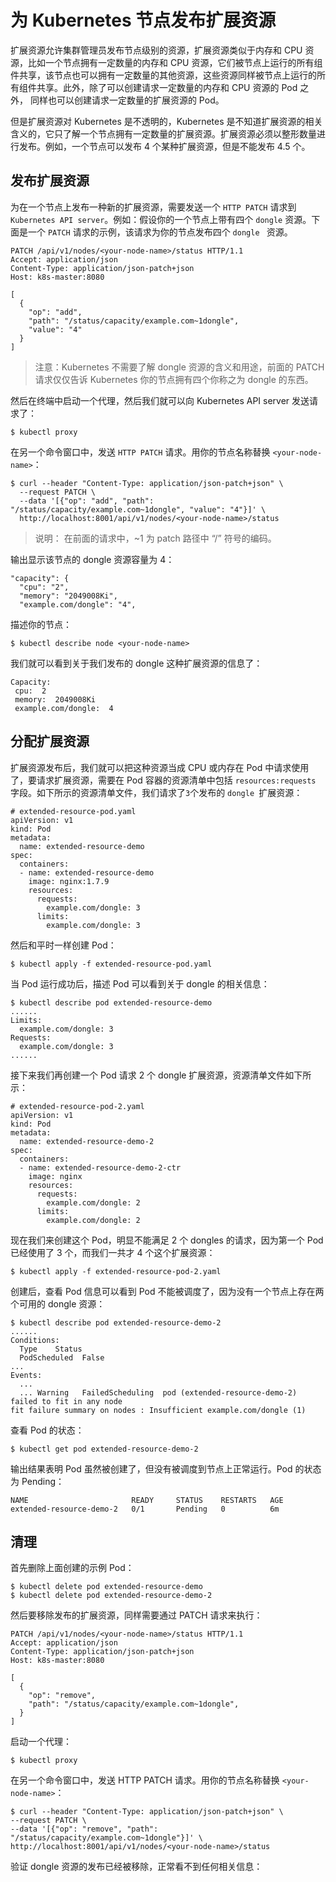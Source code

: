 # 为 Kubernetes 节点发布扩展资源

扩展资源允许集群管理员发布节点级别的资源，扩展资源类似于内存和 CPU 资源，比如一个节点拥有一定数量的内存和 CPU 资源，它们被节点上运行的所有组件共享，该节点也可以拥有一定数量的其他资源，这些资源同样被节点上运行的所有组件共享。此外，除了可以创建请求一定数量的内存和 CPU 资源的 Pod 之外， 同样也可以创建请求一定数量的扩展资源的 Pod。

但是扩展资源对 Kubernetes 是不透明的，Kubernetes 是不知道扩展资源的相关含义的，它只了解一个节点拥有一定数量的扩展资源。扩展资源必须以整形数量进行发布。例如，一个节点可以发布 4 个某种扩展资源，但是不能发布 4.5 个。


## 发布扩展资源

为在一个节点上发布一种新的扩展资源，需要发送一个 `HTTP PATCH` 请求到 `Kubernetes API server`。例如：假设你的一个节点上带有四个 `dongle` 资源。下面是一个 `PATCH` 请求的示例，该请求为你的节点发布四个 `dongle ` 资源。

```
PATCH /api/v1/nodes/<your-node-name>/status HTTP/1.1
Accept: application/json
Content-Type: application/json-patch+json
Host: k8s-master:8080

[
  {
    "op": "add",
    "path": "/status/capacity/example.com~1dongle",
    "value": "4"
  }
]
```

> 注意：Kubernetes 不需要了解 dongle 资源的含义和用途，前面的 PATCH 请求仅仅告诉 Kubernetes 你的节点拥有四个你称之为 dongle 的东西。


然后在终端中启动一个代理，然后我们就可以向 Kubernetes API server 发送请求了：

```
$ kubectl proxy
```

在另一个命令窗口中，发送 `HTTP PATCH` 请求。用你的节点名称替换 `<your-node-name>`：

```
$ curl --header "Content-Type: application/json-patch+json" \
  --request PATCH \
  --data '[{"op": "add", "path": "/status/capacity/example.com~1dongle", "value": "4"}]' \
  http://localhost:8001/api/v1/nodes/<your-node-name>/status
```

> 说明： 在前面的请求中，~1 为 patch 路径中 “/” 符号的编码。

输出显示该节点的 dongle 资源容量为 4：

```
"capacity": {
  "cpu": "2",
  "memory": "2049008Ki",
  "example.com/dongle": "4",
```

描述你的节点：

```
$ kubectl describe node <your-node-name>
```

我们就可以看到关于我们发布的 dongle 这种扩展资源的信息了：

```
Capacity:
 cpu:  2
 memory:  2049008Ki
 example.com/dongle:  4
```

## 分配扩展资源

扩展资源发布后，我们就可以把这种资源当成 CPU 或内存在 Pod 中请求使用了，要请求扩展资源，需要在 Pod 容器的资源清单中包括 `resources:requests` 字段。如下所示的资源清单文件，我们请求了`3`个发布的 `dongle `扩展资源：

```
# extended-resource-pod.yaml
apiVersion: v1
kind: Pod
metadata:
  name: extended-resource-demo
spec:
  containers:
  - name: extended-resource-demo
    image: nginx:1.7.9
    resources:
      requests:
        example.com/dongle: 3
      limits:
        example.com/dongle: 3
```

然后和平时一样创建 Pod：

```
$ kubectl apply -f extended-resource-pod.yaml
```

当 Pod 运行成功后，描述 Pod 可以看到关于 dongle 的相关信息：

```
$ kubectl describe pod extended-resource-demo
......
Limits:
  example.com/dongle: 3
Requests:
  example.com/dongle: 3
......
```

接下来我们再创建一个 Pod 请求 2 个 dongle 扩展资源，资源清单文件如下所示：

```
# extended-resource-pod-2.yaml
apiVersion: v1
kind: Pod
metadata:
  name: extended-resource-demo-2
spec:
  containers:
  - name: extended-resource-demo-2-ctr
    image: nginx
    resources:
      requests:
        example.com/dongle: 2
      limits:
        example.com/dongle: 2
```
现在我们来创建这个 Pod，明显不能满足 2 个 dongles 的请求，因为第一个 Pod 已经使用了 3 个，而我们一共才 4 个这个扩展资源：

```
$ kubectl apply -f extended-resource-pod-2.yaml
```

创建后，查看 Pod 信息可以看到 Pod 不能被调度了，因为没有一个节点上存在两个可用的 dongle 资源：

```
$ kubectl describe pod extended-resource-demo-2
......
Conditions:
  Type    Status
  PodScheduled  False
...
Events:
  ...
  ... Warning   FailedScheduling  pod (extended-resource-demo-2) failed to fit in any node
fit failure summary on nodes : Insufficient example.com/dongle (1)
```

查看 Pod 的状态：

```
$ kubectl get pod extended-resource-demo-2
```

输出结果表明 Pod 虽然被创建了，但没有被调度到节点上正常运行。Pod 的状态为 Pending：

```
NAME                       READY     STATUS    RESTARTS   AGE
extended-resource-demo-2   0/1       Pending   0          6m
```

## 清理

首先删除上面创建的示例 Pod：

```
$ kubectl delete pod extended-resource-demo
$ kubectl delete pod extended-resource-demo-2
```

然后要移除发布的扩展资源，同样需要通过 PATCH 请求来执行：

```
PATCH /api/v1/nodes/<your-node-name>/status HTTP/1.1
Accept: application/json
Content-Type: application/json-patch+json
Host: k8s-master:8080

[
  {
    "op": "remove",
    "path": "/status/capacity/example.com~1dongle",
  }
]
```

启动一个代理：

```
$ kubectl proxy
```

在另一个命令窗口中，发送 HTTP PATCH 请求。用你的节点名称替换 `<your-node-name>`：

```
$ curl --header "Content-Type: application/json-patch+json" \
--request PATCH \
--data '[{"op": "remove", "path": "/status/capacity/example.com~1dongle"}]' \
http://localhost:8001/api/v1/nodes/<your-node-name>/status
```

验证 dongle 资源的发布已经被移除，正常看不到任何相关信息：





